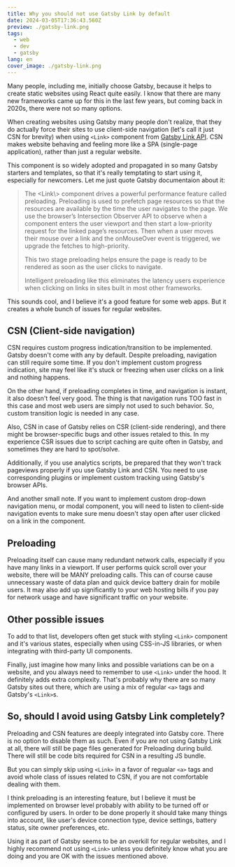```yaml
---
title: Why you should not use Gatsby Link by default
date: 2024-03-05T17:36:43.560Z
preview: ./gatsby-link.png
tags:
  - web
  - dev
  - gatsby
lang: en
cover_image: ./gatsby-link.png
---
```


Many people, including me, initially choose Gatsby, because it helps to create static websites using React quite easily. I know that there are many new frameworks came up for this in the last few years, but coming back in 2020s, there were not so many options.

When creating websites using Gatsby many people don't realize, that they do actually force their sites to use client-side navigation (let's call it just <abbr>CSN</abbr> for brevity) when using `<Link>` component from [Gatsby Link API](https://www.gatsbyjs.com/docs/reference/built-in-components/gatsby-link/). CSN makes website behaving and feeling more like a <abbr>SPA<abbr> (single-page application), rather than just a regular website.

This component is so widely adopted and propagated in so many Gatsby starters and templates, so that it's really temptating to start using it, especially for newcomers. Let me just quote Gatsby documentaion about it:

<blockquote>
The &lt;Link\&gt; component drives a powerful performance feature called preloading. Preloading is used to prefetch page resources so that the resources are available by the time the user navigates to the page. We use the browser’s Intersection Observer API to observe when a <Link> component enters the user viewport and then start a low-priority request for the linked page’s resources. Then when a user moves their mouse over a link and the onMouseOver event is triggered, we upgrade the fetches to high-priority.

This two stage preloading helps ensure the page is ready to be rendered as soon as the user clicks to navigate.

Intelligent preloading like this eliminates the latency users experience when clicking on links in sites built in most other frameworks.

</blockquote>

This sounds cool, and I believe it's a good feature for some web apps. But it creates a whole bunch of issues for regular websites.

## CSN (Client-side navigation)

CSN requires custom progress indication/transition to be implemented. Gatsby doesn't come with any by default. Despite preloading, navigation can still require some time. If you don't implement custom progress indication, site may feel like it's stuck or freezing when user clicks on a link and nothing happens.

On the other hand, if preloading completes in time, and navigation is instant, it also doesn't feel very good. The thing is that navigation runs TOO fast in this case and most web users are simply not used to such behavior. So, custom transition logic is needed in any case.

Also, CSN in case of Gatsby relies on <abbr>CSR<abbr> (client-side rendering), and there might be browser-specific bugs and other issues retaled to this. In my experience CSR issues due to script caching are quite often in Gatsby, and sometimes they are hard to spot/solve.

Additionally, if you use analytics scripts, be prepared that they won't track pageviews properly if you use Gatsby Link and CSN. You need to use corresponding plugins or implement custom tracking using Gatsby's browser APIs.

And another small note. If you want to implement custom drop-down navigation menu, or modal component, you will need to listen to client-side navigation events to make sure menu doesn't stay open after user clicked on a link in the component.

## Preloading

Preloading itself can cause many redundant network calls, especially if you have many links in a viewport. If user performs quick scroll over your website, there will be MANY preloading calls. This can of course cause unnecessary waste of data plan and quick device battery drain for mobile users. It may also add up significantly to your web hosting bills if you pay for network usage and have significant traffic on your website.

## Other possible issues

To add to that list, developers often get stuck with styling `<Link>` component and it's various states, especially when using CSS-in-JS libraries, or when integrating with third-party UI components.

Finally, just imagine how many links and possible variations can be on a website, and you always need to remember to use `<Link>` under the hood. It definitely adds extra complexity. That's probably why there are so many Gatsby sites out there, which are using a mix of regular `<a>` tags and Gatsby's `<Link>`s.

## So, should I avoid using Gatsby Link completely?

Preloading and CSN features are deeply integrated into Gatsby core. There is no option to disable them as such. Even if you are not using Gatsby Link at all, there will still be page files generated for Preloading during build. There will still be code bits required for CSN in a resulting JS bundle.

But you can simply skip using `<Link>` in a favor of regualar `<a>` tags and avoid whole class of issues related to CSN, if you are not comfortable dealing with them.

I think preloading is an interesting feature, but I believe it must be implemented on browser level probably with ability to be turned off or configured by users. In order to be done properly it should take many things into account, like user's device connection type, device settings, battery status, site owner preferences, etc.

Using it as part of Gatsby seems to be an overkill for regular websites, and I highly recommend not using `<Link>` unless you definitely know what you are doing and you are OK with the issues mentioned above.
